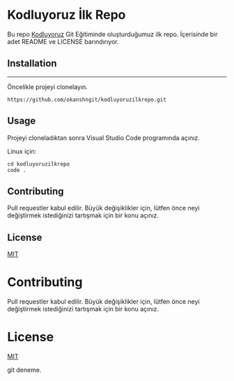 # Kodluyoruz İlk Repo
Bu repo [Kodluyoruz](https://www.kodluyoruz.org/) Git Eğitiminde oluşturduğumuz ilk repo. İçerisinde bir adet README ve LICENSE barındırıyor.

## Installation
------------------------------------------------------
Öncelikle projeyi clonelayın. 
```
https://github.com/okanshngit/kodluyoruzilkrepo.git
```

## Usage
Projeyi cloneladıktan sonra Visual Studio Code programında açınız.

Linux için:
```
cd kodluyoruzilkrepo
code .
```

## Contributing

Pull requestler kabul edilir. Büyük değişiklikler için, lütfen önce neyi değiştirmek istediğinizi tartışmak için bir konu açınız.

## License
[MIT](https://choosealicense.com/licenses/mit/)
# Contributing
Pull requestler kabul edilir. Büyük değişiklikler için, lütfen önce neyi değiştirmek istediğinizi tartışmak için bir konu açınız.

# License
[MIT](https://choosealicense.com/licenses/mit/)

git deneme.
